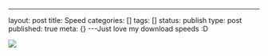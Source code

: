 ---
layout: post
title: Speed
categories: []
tags: []
status: publish
type: post
published: true
meta: {}
---Just love my download speeds :D

![](/static/4f331d1f8754c7ec090e554a/50fe1c99e4b01c920a89f452/50fe1c99e4b01c920a89f4ab/1252755003837/download%20speed.tiff/1000w)
